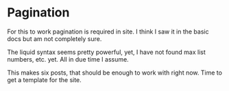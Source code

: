 ---
---
# Pagination

For this to work pagination is required in site.  I think I saw it in the basic docs but am not completely sure.

The liquid syntax seems pretty powerful, yet, I have not found max list numbers, etc.  yet.  All in due time I assume.

This makes six posts, that should be enough to work with right now.  Time to get a template for the site.  
